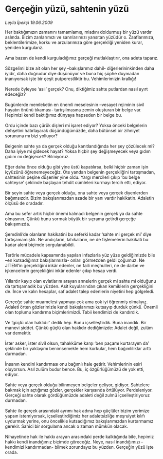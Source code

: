 # Gerçeğin yüzü, sahtenin yüzü

*Leyla İpekçi 19.06.2009*

<div class="taraf_structure_2col_1zq">
<div class="margen_n">



 <p>Her baktığımızın zamanını tamamlamış, miadını doldurmuş bir yüzü vardır aslında. Bizim zanlarımızı ve sanrılarımızı yansıtan yüzüdür o. Zaaflarımıza, beklentilerimize, korku ve arzularımıza göre gerçekliği yeniden kurar, yeniden kurgularız. <br/><br/>Ama bazen de kendi kurguladığımız gerçeği mutlaklaştırır, ona adeta taparız. <br/><br/>Sözgelimi bize ait olan her şey –bakışlarımız dahil- diğerlerininkinden daha iyidir, daha doğrudur diye düşünüyor ve buna hiç şüphe duymadan inanıyorsak işte bir çeşit putperestliktir bu. Vehimlerimizin krallığı! <br/><br/>Nerede öyleyse ‘asıl’ gerçek? Onu, diktiğimiz sahte putlardan nasıl ayırt edeceğiz? <br/><br/>Bugünlerde memleketin en önemli meselesinin –vesayet rejiminin sivil hayatın önünü tıkaması- tartışılmasına zemin oluşturan bir belge var. Hepimizi kendi baktığımız dünyaya hapseden bir belge bu. <br/><br/>Ordu içinde bazı çürük dişleri mi işaret ediyor? Yoksa önceki belgelerin dehşetini hatırlayarak düşündüğümüzde, daha bütünsel bir zihniyet sorununa mı bizi yolluyor? <br/><br/>Belgenin sahte ya da gerçek olduğu kanıtlandığında her şey çözülecek mi? Daha iyiye mi gidecek hayat? Yoksa hiçbir şey değişmeyecek veya gıdım gıdım mı değişecek? Bilmiyoruz. <br/><br/>Eğer daha önce olduğu gibi yine üstü kapatılırsa, belki hiçbir zaman işin içyüzünü öğrenemeyeceğiz. Öte yandan belgenin gerçekliğini tartışmadan, sahtesinin peşine düşenler yine oldu. Yargı mercileri çıkıp ‘bu belge sahteyse’ şeklinde başlayan tehdit cümleleri kurmayı tercih etti, ediyor. <br/><br/>Bir şeyin sahte veya gerçek olduğu, ona sahte veya gerçek diyenlerden bağımsızdır. Bizim bakışlarımızdan azade bir yanı vardır hakikatin. Adaletin ölçüsü de oradadır. <br/><br/>Ama bu sefer artık hiçbir önemi kalmadı belgenin gerçek ya da sahte olmasının. Çünkü bunu sormak büyük bir sıçrama getirdi gerçeğe bakışımızda. <br/><br/>Şemdinli’de olanların hakikatini bu seferki kadar ‘sahte mi gerçek mi’ diye tartışamamıştık. Ne andıçların, lahikaların, ne de fişlemelerin hakikati bu kadar aleni biçimde sorgulanabildi. <br/><br/>Terörle mücadele kapsamında yapılan infazlarla yüz yüze geldiğimizde bile –en kutsadığımız bakışlarımızla- onları görmezden geldi çoğumuz. Ne JİTEM’in gerçekliğini inkâr edenler, ne faili meçhulleri, ne de darbe ve işkencelerin gerçekliğini inkâr edenler çıkıp hesap verdi. <br/><br/>Yıllardır kayıp olan evlatlarını arayan annelerin gerçek mi sahte mi olduğunu da tartışamadık bu yüzden. Asit kuyularından çıkan kemiklerin gerçekliğini de. İnce ve kalın hesaplar, saf adalet talep edenlerin niyetini hep gölgeledi. <br/><br/>Gerçeğe sahte muamelesi yapmayı çok ama çok iyi öğrenmiş olmalıyız. Adaleti örten gözlerimizle kendi bakışlarımızı kutsayıp durduk çünkü. Önemli olan toplumu kandırma biçimlerimizdi. Tabii kendimizi de kandırdık. <br/><br/>Ve ‘güçlü olan haklıdır’ dedik hep. Bunu içselleştirdik. Buna inandık. Bir manevi şiddet. Çünkü güçlü olan haklıdır dediğimizde: Adalet değil, zulüm var demektir. <br/><br/>İster asker, ister sivil olsun, tahakküme karşı ‘ben paçamı kurtarayım da’ şeklinde bir yaklaşımı benimsemekle hem korkular, hem bağımlılıklar arttı durmadan. <br/><br/>İnsanın kendini kandırması onu bağımlı hale getirir. Vehimlerinin esiri oluyorsun. Asıl zulüm budur bence. Bu, iç özgürlüğümüzü de yok etti, ediyor. <br/><br/>Sahte veya gerçek olduğu bilinmeyen belgeler geliyor, gidiyor. Sahtelere bakmak için açtığımız gözler, gerçekler karşısında örtülüyor. Perdeleniyor. Gerçeği sahte olarak gördüğümüzde adaleti değil zulmü içselleştiriyoruz durmadan. <br/><br/>Sahte ile gerçek arasındaki ayrımı hak adına hep güçlüler bizim yerimize yapsın istemiyorsak, içselleştirdiğimiz her adaletsizliğe meşruiyet kılıfı uydurmak yerine, onu öncelikle kutsadığımız bakışlarımızdan kurtarmamız gerekir. Sahici bir sorgulama ancak o zaman mümkün olacak. <br/><br/>Nihayetinde hak ile hakkı arayan arasındaki perde kalktığında bile, hepimiz hakkı kendi inandığımız biçimde göreceğiz. Neye, nasıl inandığımızı –kendimizi kandırmadan- bilmek zorundayız bu yüzden. Gerçeğin yüzü işte orada.</p>
<br/>
<br/>
<br/>



<br/>


<div id="taraf_not">
</div>

</div>


</div>
